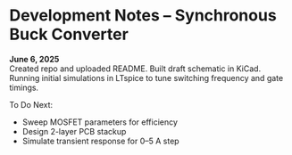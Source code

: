 # Development Notes – Synchronous Buck Converter

**June 6, 2025**  
Created repo and uploaded README. Built draft schematic in KiCad. Running initial simulations in LTspice to tune switching frequency and gate timings.

To Do Next:
- Sweep MOSFET parameters for efficiency
- Design 2-layer PCB stackup
- Simulate transient response for 0–5 A step

